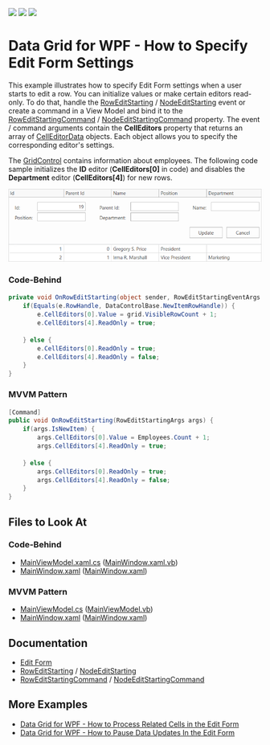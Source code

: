 <!-- default badges list -->
![](https://img.shields.io/endpoint?url=https://codecentral.devexpress.com/api/v1/VersionRange/398989306/21.2.2%2B)
[![](https://img.shields.io/badge/Open_in_DevExpress_Support_Center-FF7200?style=flat-square&logo=DevExpress&logoColor=white)](https://supportcenter.devexpress.com/ticket/details/T1035063)
[![](https://img.shields.io/badge/📖_How_to_use_DevExpress_Examples-e9f6fc?style=flat-square)](https://docs.devexpress.com/GeneralInformation/403183)
<!-- default badges end -->
# Data Grid for WPF - How to Specify Edit Form Settings

This example illustrates how to specify Edit Form settings when a user starts to edit a row. You can initialize values or make certain editors read-only. To do that, handle the [RowEditStarting](https://docs.devexpress.com/WPF/DevExpress.Xpf.Grid.TableView.RowEditStarting) / [NodeEditStarting](https://docs.devexpress.com/WPF/DevExpress.Xpf.Grid.TreeListView.NodeEditStarting) event or create a command in a View Model and bind it to the [RowEditStartingCommand](https://docs.devexpress.com/WPF/DevExpress.Xpf.Grid.TableView.RowEditStartingCommand) / [NodeEditStartingCommand](https://docs.devexpress.com/WPF/DevExpress.Xpf.Grid.TreeListView.NodeEditStarting) property. The event / command arguments contain the **CellEditors** property that returns an array of [CellEditorData](https://docs.devexpress.com/CoreLibraries/DevExpress.Mvvm.CellEditorData) objects. Each object allows you to specify the corresponding editor's settings.

The [GridControl](https://docs.devexpress.com/WPF/DevExpress.Xpf.Grid.GridControl) contains information about employees. The following code sample initializes the **ID** editor (**CellEditors[0]** in code) and disables the **Department** editor (**CellEditors[4]**) for new rows. 

![](/21-2-roweditstarting-example.png)
### Code-Behind

```cs
private void OnRowEditStarting(object sender, RowEditStartingEventArgs e) {
    if(Equals(e.RowHandle, DataControlBase.NewItemRowHandle)) {
        e.CellEditors[0].Value = grid.VisibleRowCount + 1;
        e.CellEditors[4].ReadOnly = true;

    } else {
        e.CellEditors[0].ReadOnly = true;
        e.CellEditors[4].ReadOnly = false;
    }
}
```

### MVVM Pattern
```csharp
[Command]
public void OnRowEditStarting(RowEditStartingArgs args) {
    if(args.IsNewItem) {
        args.CellEditors[0].Value = Employees.Count + 1;
        args.CellEditors[4].ReadOnly = true;

    } else {
        args.CellEditors[0].ReadOnly = true;
        args.CellEditors[4].ReadOnly = false;
    }
}
```

<!-- default file list -->

## Files to Look At

### Code-Behind
- [MainViewModel.xaml.cs](./CS/DefineEditFormSettings_CodeBehind/MainWindow.xaml.cs#L48-L57) ([MainWindow.xaml.vb](./VB/DefineEditFormSettings_CodeBehind/MainWindow.xaml.vb#L91-L99))
- [MainWindow.xaml](./CS/DefineEditFormSettings_CodeBehind/MainWindow.xaml#L13) ([MainWindow.xaml](./VB/DefineEditFormSettings_CodeBehind/MainWindow.xaml#L13))

### MVVM Pattern
- [MainViewModel.cs](./CS/DefineEditFormSettings_MVVM/MainViewModel.cs#L23-L33) ([MainViewModel.vb](./VB/DefineEditFormSettings_MVVM/MainViewModel.vb#L81-L90))
- [MainWindow.xaml](./CS/DefineEditFormSettings_MVVM/MainWindow.xaml#L17) ([MainWindow.xaml](./VB/DefineEditFormSettings_MVVM/MainWindow.xaml#L17))

<!-- default file list end -->

## Documentation

- [Edit Form](https://docs.devexpress.com/WPF/401667/controls-and-libraries/data-grid/data-editing-and-validation/modify-cell-values/edit-entire-row#edit-form)
- [RowEditStarting](https://docs.devexpress.com/WPF/DevExpress.Xpf.Grid.TableView.RowEditStarting) / [NodeEditStarting](https://docs.devexpress.com/WPF/DevExpress.Xpf.Grid.TreeListView.NodeEditStarting)
- [RowEditStartingCommand](https://docs.devexpress.com/WPF/DevExpress.Xpf.Grid.TableView.RowEditStartingCommand) / [NodeEditStartingCommand](https://docs.devexpress.com/WPF/DevExpress.Xpf.Grid.TreeListView.NodeEditStarting)

## More Examples
- [Data Grid for WPF - How to Process Related Cells in the Edit Form](https://github.com/DevExpress-Examples/wpf-data-grid-edit-form-related-cells)
- [Data Grid for WPF - How to Pause Data Updates In the Edit Form](https://github.com/DevExpress-Examples/wpf-data-grid-edit-form-pause-updates)
